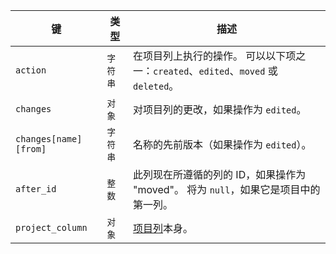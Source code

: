 | 键                     | 类型    | 描述                                                          |
| --------------------- | ----- | ----------------------------------------------------------- |
| `action`              | `字符串` | 在项目列上执行的操作。 可以以下项之一：`created`、`edited`、`moved` 或 `deleted`。 |
| `changes`             | `对象`  | 对项目列的更改，如果操作为 `edited`。                                     |
| `changes[name][from]` | `字符串` | 名称的先前版本（如果操作为 `edited`）。                                    |
| `after_id`            | `整数`  | 此列现在所遵循的列的 ID，如果操作为 "moved"。 将为 `null`，如果它是项目中的第一列。         |
| `project_column`      | `对象`  | [项目列](/v3/projects/columns)本身。                              |

